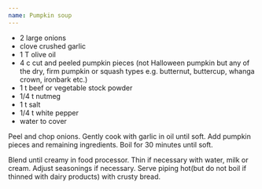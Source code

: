 ```yaml
---
name: Pumpkin soup
---
```


* 2 large onions
* clove crushed garlic
* 1 T olive oil
* 4 c cut and peeled pumpkin pieces (not Halloween pumpkin but any of the dry, firm pumpkin or squash types e.g. butternut, buttercup, whanga crown, ironbark etc.)
* 1 t beef or vegetable stock powder
* 1/4 t nutmeg
* 1 t salt
* 1/4 t white pepper
* water to cover

Peel and chop onions.  Gently cook with garlic in oil until soft.  Add pumpkin pieces and remaining ingredients.  Boil for 30 minutes until soft.

Blend until creamy in food processor.  Thin if necessary with water, milk or cream.  Adjust seasonings if necessary. Serve piping hot(but do not boil if thinned with dairy products) with crusty bread.

